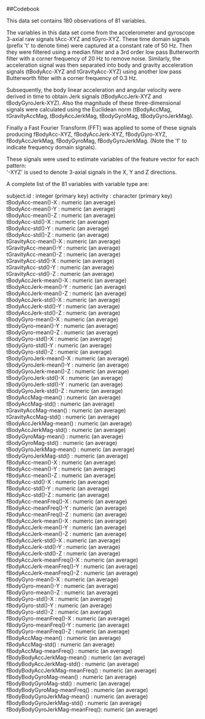 ##Codebook

This data set contains 180 observations of 81 variables.

The variables in this data set come from the accelerometer and gyroscope 3-axial raw signals tAcc-XYZ and tGyro-XYZ. These time domain signals (prefix 't' to denote time) were captured at a constant rate of 50 Hz. Then they were filtered using a median filter and a 3rd order low pass Butterworth filter with a corner frequency of 20 Hz to remove noise. Similarly, the acceleration signal was then separated into body and gravity acceleration signals (tBodyAcc-XYZ and tGravityAcc-XYZ) using another low pass Butterworth filter with a corner frequency of 0.3 Hz. 

Subsequently, the body linear acceleration and angular velocity were derived in time to obtain Jerk signals (tBodyAccJerk-XYZ and tBodyGyroJerk-XYZ). Also the magnitude of these three-dimensional signals were calculated using the Euclidean norm (tBodyAccMag, tGravityAccMag, tBodyAccJerkMag, tBodyGyroMag, tBodyGyroJerkMag). 

Finally a Fast Fourier Transform (FFT) was applied to some of these signals producing fBodyAcc-XYZ, fBodyAccJerk-XYZ, fBodyGyro-XYZ, fBodyAccJerkMag, fBodyGyroMag, fBodyGyroJerkMag. (Note the 'f' to indicate frequency domain signals). 

These signals were used to estimate variables of the feature vector for each pattern:  
'-XYZ' is used to denote 3-axial signals in the X, Y and Z directions.

A complete list of the 81 variables with variable type are:

subject.id                     : integer (primary key)
activity                       : character (primary key)
tBodyAcc-mean()-X              : numeric (an average)  
tBodyAcc-mean()-Y              : numeric (an average)  
tBodyAcc-mean()-Z              : numeric (an average)  
tBodyAcc-std()-X               : numeric (an average)  
tBodyAcc-std()-Y               : numeric (an average)  
tBodyAcc-std()-Z               : numeric (an average)  
tGravityAcc-mean()-X           : numeric (an average)  
tGravityAcc-mean()-Y           : numeric (an average)  
tGravityAcc-mean()-Z           : numeric (an average)  
tGravityAcc-std()-X            : numeric (an average)  
tGravityAcc-std()-Y            : numeric (an average)  
tGravityAcc-std()-Z            : numeric (an average)  
tBodyAccJerk-mean()-X          : numeric (an average)  
tBodyAccJerk-mean()-Y          : numeric (an average)  
tBodyAccJerk-mean()-Z          : numeric (an average)  
tBodyAccJerk-std()-X           : numeric (an average)  
tBodyAccJerk-std()-Y           : numeric (an average)  
tBodyAccJerk-std()-Z           : numeric (an average)  
tBodyGyro-mean()-X             : numeric (an average)  
tBodyGyro-mean()-Y             : numeric (an average)  
tBodyGyro-mean()-Z             : numeric (an average)  
tBodyGyro-std()-X              : numeric (an average)  
tBodyGyro-std()-Y              : numeric (an average)  
tBodyGyro-std()-Z              : numeric (an average)  
tBodyGyroJerk-mean()-X         : numeric (an average)  
tBodyGyroJerk-mean()-Y         : numeric (an average)  
tBodyGyroJerk-mean()-Z         : numeric (an average)  
tBodyGyroJerk-std()-X          : numeric (an average)  
tBodyGyroJerk-std()-Y          : numeric (an average)  
tBodyGyroJerk-std()-Z          : numeric (an average)  
tBodyAccMag-mean()             : numeric (an average)  
tBodyAccMag-std()              : numeric (an average)  
tGravityAccMag-mean()          : numeric (an average)  
tGravityAccMag-std()           : numeric (an average)  
tBodyAccJerkMag-mean()         : numeric (an average)  
tBodyAccJerkMag-std()          : numeric (an average)  
tBodyGyroMag-mean()            : numeric (an average)  
tBodyGyroMag-std()             : numeric (an average)  
tBodyGyroJerkMag-mean()        : numeric (an average)  
tBodyGyroJerkMag-std()         : numeric (an average)  
fBodyAcc-mean()-X              : numeric (an average)  
fBodyAcc-mean()-Y              : numeric (an average)  
fBodyAcc-mean()-Z              : numeric (an average)  
fBodyAcc-std()-X               : numeric (an average)  
fBodyAcc-std()-Y               : numeric (an average)  
fBodyAcc-std()-Z               : numeric (an average)  
fBodyAcc-meanFreq()-X          : numeric (an average)  
fBodyAcc-meanFreq()-Y          : numeric (an average)  
fBodyAcc-meanFreq()-Z          : numeric (an average)  
fBodyAccJerk-mean()-X          : numeric (an average)  
fBodyAccJerk-mean()-Y          : numeric (an average)  
fBodyAccJerk-mean()-Z          : numeric (an average)  
fBodyAccJerk-std()-X           : numeric (an average)  
fBodyAccJerk-std()-Y           : numeric (an average)  
fBodyAccJerk-std()-Z           : numeric (an average)  
fBodyAccJerk-meanFreq()-X      : numeric (an average)  
fBodyAccJerk-meanFreq()-Y      : numeric (an average)  
fBodyAccJerk-meanFreq()-Z      : numeric (an average)  
fBodyGyro-mean()-X             : numeric (an average)  
fBodyGyro-mean()-Y             : numeric (an average)  
fBodyGyro-mean()-Z             : numeric (an average)  
fBodyGyro-std()-X              : numeric (an average)  
fBodyGyro-std()-Y              : numeric (an average)  
fBodyGyro-std()-Z              : numeric (an average)  
fBodyGyro-meanFreq()-X         : numeric (an average)  
fBodyGyro-meanFreq()-Y         : numeric (an average)  
fBodyGyro-meanFreq()-Z         : numeric (an average)  
fBodyAccMag-mean()             : numeric (an average)  
fBodyAccMag-std()              : numeric (an average)  
fBodyAccMag-meanFreq()         : numeric (an average)  
fBodyBodyAccJerkMag-mean()     : numeric (an average)  
fBodyBodyAccJerkMag-std()      : numeric (an average)  
fBodyBodyAccJerkMag-meanFreq() : numeric (an average)  
fBodyBodyGyroMag-mean()        : numeric (an average)  
fBodyBodyGyroMag-std()         : numeric (an average)  
fBodyBodyGyroMag-meanFreq()    : numeric (an average)  
fBodyBodyGyroJerkMag-mean()    : numeric (an average)  
fBodyBodyGyroJerkMag-std()     : numeric (an average)  
fBodyBodyGyroJerkMag-meanFreq(): numeric (an average)  